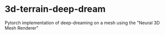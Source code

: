 # 3d-terrain-deep-dream
Pytorch implementation of deep-dreaming on a mesh using the "Neural 3D Mesh Renderer"
